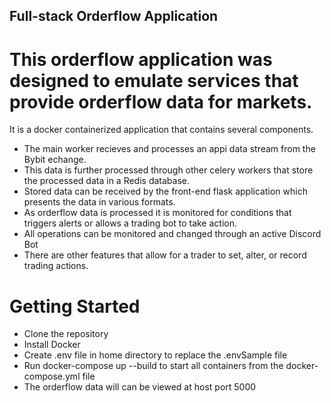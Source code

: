 ## Full-stack Orderflow Application

# This orderflow application was designed to emulate services that provide orderflow data for markets.

It is a docker containerized application that contains several components.

* The main worker recieves and processes an appi data stream from the Bybit echange.
* This data is further processed through other celery workers that store the processed data in a Redis database.
* Stored data can be received by the front-end flask application which presents the data in various formats.
* As orderflow data is processed it is monitored for conditions that triggers alerts or allows a trading bot to take action.
* All operations can be monitored and changed through an active Discord Bot
* There are other features that allow for a trader to set, alter, or record trading actions.

# Getting Started

* Clone the repository
* Install Docker
* Create .env file in home directory to replace the .envSample file
* Run docker-compose up --build to start all containers from the docker-compose.yml file
* The orderflow data will can be viewed at host port 5000




